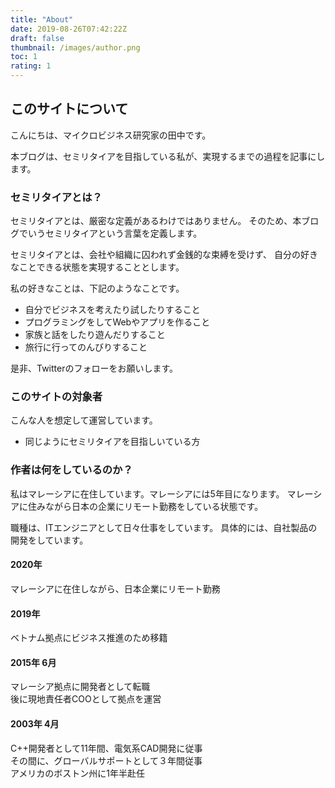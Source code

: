 ```yaml
---
title: "About"
date: 2019-08-26T07:42:22Z
draft: false
thumbnail: /images/author.png
toc: 1
rating: 1
---
```


## このサイトについて

こんにちは、マイクロビジネス研究家の田中です。
  
本ブログは、セミリタイアを目指している私が、実現するまでの過程を記事にします。

### セミリタイアとは？

セミリタイアとは、厳密な定義があるわけではありません。
そのため、本ブログでいうセミリタイアという言葉を定義します。

セミリタイアとは、会社や組織に囚われず金銭的な束縛を受けず、
自分の好きなことできる状態を実現することとします。  

私の好きなことは、下記のようなことです。
- 自分でビジネスを考えたり試したりすること
- プログラミングをしてWebやアプリを作ること
- 家族と話をしたり遊んだりすること
- 旅行に行ってのんびりすること

是非、Twitterのフォローをお願いします。 
<a href="https://twitter.com/intent/tweet?url=http%3a%2f%2flocalhost%3a1313%2fpages%2fabout%2f&text=About&tw_p=tweetbutton" title="Twitterでシェア" class="tw" target="_blank" rel="nofollow"><i class="fab fa-twitter" aria-hidden="true"></i></a>
  
### このサイトの対象者

こんな人を想定して運営しています。  

- 同じようにセミリタイアを目指しいている方

### 作者は何をしているのか？

私はマレーシアに在住しています。マレーシアには5年目になります。
マレーシアに住みながら日本の企業にリモート勤務をしている状態です。

職種は、ITエンジニアとして日々仕事をしています。
具体的には、自社製品の開発をしています。

#### 2020年
マレーシアに在住しながら、日本企業にリモート勤務

#### 2019年 
ベトナム拠点にビジネス推進のため移籍  

#### 2015年 6月
マレーシア拠点に開発者として転職  
後に現地責任者COOとして拠点を運営  

#### 2003年 4月
C++開発者として11年間、電気系CAD開発に従事  
その間に、グローバルサポートとして３年間従事  
アメリカのボストン州に1年半赴任  

